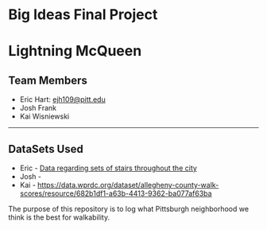 # Big Ideas Final Project
# Lightning McQueen
## Team Members
* Eric Hart: ejh109@pitt.edu
* Josh Frank
* Kai Wisniewski
---
## DataSets Used
* Eric - [Data regarding sets of stairs throughout the city](https://data.wprdc.org/dataset/city-steps)
* Josh -
* Kai -  https://data.wprdc.org/dataset/allegheny-county-walk-scores/resource/682b1df1-a63b-4413-9362-ba077af63ba

The purpose of this repository is to log what Pittsburgh neighborhood we think is the best for walkability.
